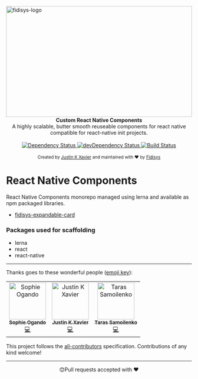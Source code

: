 <img src="https://user-images.githubusercontent.com/28846043/66642659-cb9f8c00-ec3a-11e9-9b88-de212cb16e0b.png" alt="fidisys-logo" align="center" height="300px" width="100%"/>

<br />

<div align="center"><strong>Custom React Native Components </strong></div>
<div align="center">A highly scalable, butter smooth reuseable components for react native compatible for react-native init projects.</div>

<br />

<div align="center">
  <!-- Dependency Status -->
  <a href="https://david-dm.org/fidisys/React-Native-Components">
    <img src="https://david-dm.org/fidisys/React-Native-Components.svg" alt="Dependency Status" />
  </a>
  <!-- devDependency Status -->
  <a href="https://david-dm.org/fidisys/React-Native-Components#info=devDependencies">
    <img src="https://david-dm.org/fidisys/React-Native-Components/dev-status.svg" alt="devDependency Status" />
  </a>
  <!-- Build Status -->
  <a href="https://travis-ci.org/fidisys/React-Native-Components">
    <img src="https://travis-ci.org/fidisys/React-Native-Components.svg" alt="Build Status" />
  </a>
  <!-- Test Coverage -->

</div>

<br />

<div align="center">
  <sub>Created by <a href="https://github.com/justinkx">Justin K Xavier</a> and maintained with ❤️ by <a href="https://dribbble.com/fidisys">Fidisys</a></sub>
</div>

# React Native Components

React Native Components monorepo managed using lerna and available as npm packaged libraries.

- [fidisys-expandable-card](/packages/fidisys-expandable-card/README.md)

### Packages used for scaffolding

- lerna
- react
- react-native

---

Thanks goes to these wonderful people ([emoji key](https://allcontributors.org/docs/en/emoji-key)):

<!-- ALL-CONTRIBUTORS-LIST:START - Do not remove or modify this section -->
<!-- prettier-ignore-start -->
<!-- markdownlint-disable -->
<table>
  <tr>
    <td align="center"><a href="https://github.com/ogandose"><img src="https://avatars1.githubusercontent.com/u/12514584?v=4" width="100px;" alt="Sophie Ogando"/><br /><sub><b>Sophie Ogando</b></sub></a><br /><a href="https://github.com/fidisys/react-native-components/commits?author=ogandose" title="Code">💻</a></td>
    <td align="center"><a href="https://github.com/justinkx"><img src="https://avatars3.githubusercontent.com/u/28846043?v=4" width="100px;" alt="Justin K Xavier"/><br /><sub><b>Justin K Xavier</b></sub></a><br /><a href="https://github.com/fidisys/react-native-components/commits?author=justinkx" title="Code">💻</a></td>
    <td align="center"><a href="https://github.com/cos1715"><img src="https://avatars0.githubusercontent.com/u/32968019?v=4" width="100px;" alt="Taras Samoilenko"/><br /><sub><b>Taras Samoilenko</b></sub></a><br /><a href="https://github.com/fidisys/react-native-components/commits?author=cos1715" title="Code">💻</a></td>
  </tr>
</table>

<!-- markdownlint-enable -->
<!-- prettier-ignore-end -->
<!-- ALL-CONTRIBUTORS-LIST:END -->

This project follows the [all-contributors](https://github.com/all-contributors/all-contributors) specification. Contributions of any kind welcome!

---

<p align="center">😊Pull requests accepted with ❤️</p>
